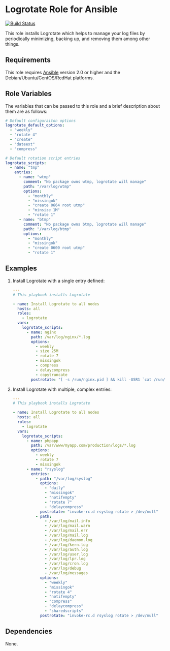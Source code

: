 # Logrotate Role for Ansible

[![Build Status](https://travis-ci.org/petemcw/ansible-role-logrotate.svg?branch=master)](https://travis-ci.org/petemcw/ansible-role-logrotate)

This role installs Logrotate which helps to manage your log files by periodically minimizing, backing up, and removing them among other things.

## Requirements

This role requires [Ansible](http://www.ansibleworks.com/) version 2.0 or higher and the Debian/Ubuntu/CentOS/RedHat platforms.

## Role Variables

The variables that can be passed to this role and a brief description about
them are as follows:

```yaml
# Default configuraiton options
logrotate_default_options:
  - "weekly"
  - "rotate 4"
  - "create"
  - "dateext"
  - "compress"

# Default rotation script entries
logrotate_scripts:
  - name: "tmp"
    entries:
      - name: "wtmp"
        comment: "No package owns wtmp, logrotate will manage"
        path: "/var/log/wtmp"
        options:
          - "monthly"
          - "missingok"
          - "create 0664 root utmp"
          - "minsize 1M"
          - "rotate 1"
      - name: "btmp"
        comment: "No package owns btmp, logrotate will manage"
        path: "/var/log/btmp"
        options:
          - "monthly"
          - "missingok"
          - "create 0600 root utmp"
          - "rotate 1"
```

## Examples

1. Install Logrotate with a single entry defined:

    ```yaml
    ---
    # This playbook installs Logrotate

    - name: Install Logrotate to all nodes
      hosts: all
      roles:
        - logrotate
      vars:
        logrotate_scripts:
          - name: nginx
            path: /var/log/nginx/*.log
            options:
              - weekly
              - size 25M
              - rotate 7
              - missingok
              - compress
              - delaycompress
              - copytruncate
            postrotate: "[ -s /run/nginx.pid ] && kill -USR1 `cat /run/nginx.pid`"
    ```

2. Install Logrotate with multiple, complex entries:

    ```yaml
    ---
    # This playbook installs Logrotate

    - name: Install Logrotate to all nodes
      hosts: all
      roles:
        - logrotate
      vars:
        logrotate_scripts:
          - name: phpapp
            path: /var/www/myapp.com/production/logs/*.log
            options:
              - weekly
              - rotate 7
              - missingok
          - name: "rsyslog"
            entries:
              - path: "/var/log/syslog"
                options:
                  - "daily"
                  - "missingok"
                  - "notifempty"
                  - "rotate 7"
                  - "delaycompress"
                postrotate: "invoke-rc.d rsyslog rotate > /dev/null"
              - path:
                  - /var/log/mail.info
                  - /var/log/mail.warn
                  - /var/log/mail.err
                  - /var/log/mail.log
                  - /var/log/daemon.log
                  - /var/log/kern.log
                  - /var/log/auth.log
                  - /var/log/user.log
                  - /var/log/lpr.log
                  - /var/log/cron.log
                  - /var/log/debug
                  - /var/log/messages
                options:
                  - "weekly"
                  - "missingok"
                  - "rotate 4"
                  - "notifempty"
                  - "compress"
                  - "delaycompress"
                  - "sharedscripts"
                postrotate: "invoke-rc.d rsyslog rotate > /dev/null"
    ```

## Dependencies

None.

